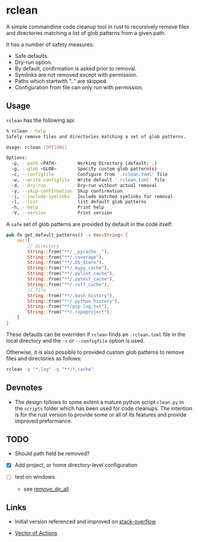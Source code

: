 # rclean

A simple commandline code cleanup tool in rust to recursively remove files and directories matching a list of glob patterns from a given path.

It has a number of safety measures:

- Safe defaults.
- Dry-run option.
- By default, confirmation is asked prior to removal.
- Symlinks are not removed except with permission.
- Paths which startwith ".." are skipped.
- Configuration from file can only run with permission.

## Usage

`rclean` has the following api:

```bash
% rclean --help
Safely remove files and directories matching a set of glob patterns.

Usage: rclean [OPTIONS]

Options:
  -p, --path <PATH>        Working Directory [default: .]
  -g, --glob <GLOB>        Specify custom glob pattern(s)
  -c, --configfile         Configure from '.rclean.toml' file
  -w, --write-configfile   Write default '.rclean.toml' file
  -d, --dry-run            Dry-run without actual removal
  -y, --skip-confirmation  Skip confirmation
  -i, --include-symlinks   Include matched symlinks for removal
  -l, --list               list default glob patterns
  -h, --help               Print help
  -V, --version            Print version
```

A `safe` set of glob patterns are provided by default in the code itself:

```rust
pub fn get_default_patterns() -> Vec<String> {
    vec![
        // directory
        String::from("**/__pycache__"),
        String::from("**/.coverage"),
        String::from("**/.DS_Store"),
        String::from("**/.mypy_cache"),
        String::from("**/.pylint_cache"),
        String::from("**/.pytest_cache"),
        String::from("**/.ruff_cache"),
        // file
        String::from("**/.bash_history"),
        String::from("**/.python_history"),
        String::from("**/pip-log.txt"),
        String::from("**/.ropeproject"),
    ]
}
```

These defaults can be overriden if `rclean` finds an `.rclean.toml` file in the local directory and the `-c` or `--configfile` option is used.

Otherwise, it is also possible to provided custom glob patterns to remove files and directories as follows:

```bash
rclean -g "*.log" -g "**/*.cache" 
```

## Devnotes

- The design follows to some extent a mature python script `clean.py` in the `scripts` folder which has been used for code cleanups. The intention is for the rust version to provide some or all of its features and provide improved preformance.

## TODO

- Should path field be removed?

- [x] Add project, or home directory-level configuration

- [ ] test on windows

  - see [remove_dir_all](https://crates.io/crates/remove_dir_all)

## Links

- Initial version referenced and improved on [stack-overflow](https://stackoverflow.com/questions/76797185/how-to-write-a-recursive-file-directory-code-cleanup-function-in-rust)

- [Vector of Actions](https://stackoverflow.com/questions/31736656/how-to-implement-a-vector-array-of-functions-in-rust-when-the-functions-co)
